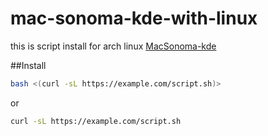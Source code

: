 # mac-sonoma-kde-with-linux
this is script install for arch linux [MacSonoma-kde](https://github.com/vinceliuice/MacSonoma-kde)

##Install
```bash
bash <(curl -sL https://example.com/script.sh)>
```
or
```bash
curl -sL https://example.com/script.sh
```
